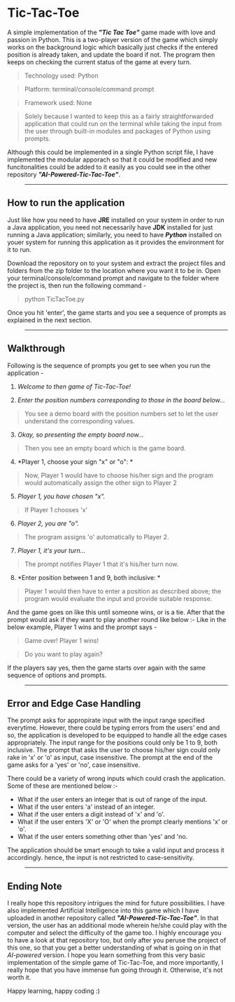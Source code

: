 # Tic-Tac-Toe

A simple implementation of the ***"Tic Tac Toe"*** game made with love and passion in Python. This is a two-player version of the game which simply works on the background logic which basically just checks if the entered position is already taken, and update the board if not. The program then keeps on checking the current status of the game at every turn.

>Technology used: Python

>Platform: terminal/console/command prompt

>Framework used: None

>Solely because I wanted to keep this as a fairly straightforwarded application that could run on the terminal while taking the input                  from the user through built-in modules and packages of Python using prompts.

Although this could be implemented in a single Python script file, I have implemented the modular apporach so that it could be modified and new funcitonalities could be added to it easily as you could see in the other repository ***"AI-Powered-Tic-Tac-Toe"***.


>_________________________________________________________________________________________________________________________________________________________


## How to run the application

Just like how you need to have **JRE** installed on your system in order to run a Java application, you need not necessarily have **JDK** installed for just running a Java application; similarly, you need to have ***Python*** installed on youer system for running this application as it provides the environment for it to run.

Download the repository on to your system and extract the project files and folders from the zip folder to the location where you want it to be in. Open your terminal/console/command prompt and navigate to the folder where the project is, then run the following command -

>python TicTacToe.py

Once you hit 'enter', the game starts and you see a sequence of prompts as explained in the next section.


>_________________________________________________________________________________________________________________________________________________________


## Walkthrough

Following is the sequence of prompts you get to see when you run the application -

1. *Welcome to then game of Tic-Tac-Toe!*


2. *Enter the position numbers corresponding to those in the board below...*
>You see a demo board with the position numbers set to let the user understand the corresponding values.


3. *Okay, so presenting the empty board now...*
>Then you see an empty board which is the game board.


4. *Player 1, choose your sign "x" or "o": *
>Now, Player 1 would have to choose his/her sign and the program would automatically assign the other sign to Player 2


5. *Player 1, you have chosen "x".*
>If Player 1 chooses 'x'


6. *Player 2, you are "o".*
>The program assigns 'o' automatically to Player 2.


7. *Player 1, it's your turn...*
>The prompt notifies Player 1 that it's his/her turn now.


8. *Enter position between 1 and 9, both inclusive: *
>Player 1 would then have to enter a position as described above; the program would evaluate the input and provide suitable response.


And the game goes on like this until someone wins, or is a tie. After that the prompt would ask if they want to play another round like below :-
Like in the below example, Player 1 wins and the prompt says -

>Game over! Player 1 wins!

>Do you want to play again?

If the players say yes, then the game starts over again with the same sequence of options and prompts.



>_________________________________________________________________________________________________________________________________________________________


## Error and Edge Case Handling

The prompt asks for appropirate input with the input range specified everytime. However, there could be typing errors from the users' end and so, the application is developed to be equipped to handle all the edge cases appropriately. The input range for the positions could only be 1 to 9, both inclusive. The prompt that asks the user to choose his/her sign could only rake in 'x' or 'o' as input, case insensitive. The prompt at the end of the game asks for a 'yes' or 'no', case insensitive.

There could be a variety of wrong inputs which could crash the application. Some of these are mentioned below :-
- What if the user enters an integer that is out of range of the input.
- What if the user enters 'a' instead of an integer.
- What if the user enters a digit instead of 'x' and 'o'.
- What if the user enters 'X' or 'O' when the prompt clearly mentions 'x' or 'o'.
- What if the user enters something other than 'yes' and 'no.

The application should be smart enough to take a valid input and process it accordingly. hence, the input is not restricted to case-sensitivity.



>_________________________________________________________________________________________________________________________________________________________


## Ending Note

I really hope this repository intrigues the mind for future possibilities. I have also implemented Artificial Intelligence into this game which I have uploaded in another repository called ***"AI-Powered-Tic-Tac-Toe"***. In that version, the user has an additional mode wherein he/she could play with the computer and select the difficulty of the game too. I highly encourage you to have a look at that repository too, but only after you peruse the project of this one, so that you get a better understanding of what is going on in that *AI-powered* version. I hope you learn something from this very basic implementation of the simple game of Tic-Tac-Toe, and more importantly, I really hope that you have immense fun going through it. Otherwise, it's not worth it.

Happy learning, happy coding :)
